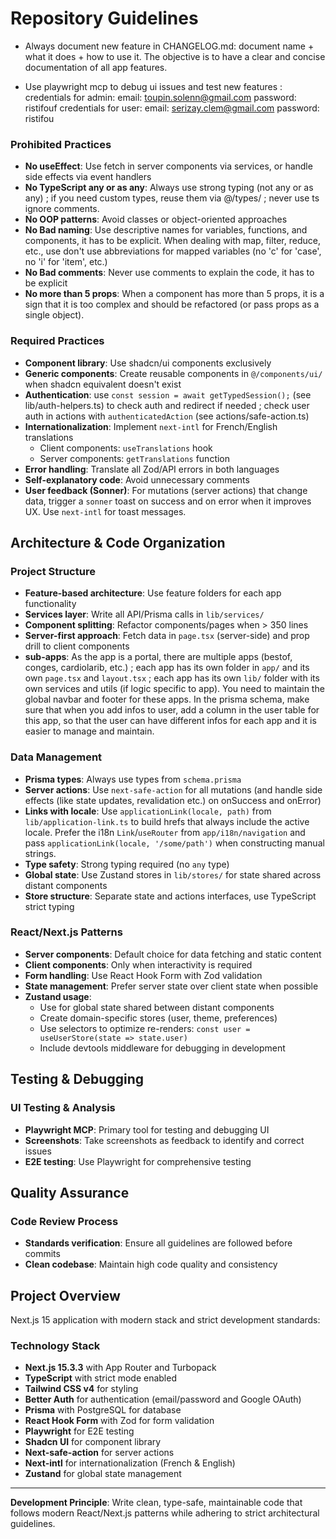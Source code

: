 # Repository Guidelines

- Always document new feature in CHANGELOG.md: document name + what it does + how to use it. The objective is to have a clear and concise documentation of all app features.

- Use playwright mcp to debug ui issues and test new features :
   credentials for admin:
      email: toupin.solenn@gmail.com
      password: ristifouf
   credentials for user:
      email: serizay.clem@gmail.com
      password: ristifou

### Prohibited Practices

-  **No useEffect**: Use fetch in server components via services, or handle side effects via event handlers
-  **No TypeScript any or as any**: Always use strong typing (not any or as any) ; if you need custom types, reuse them via @/types/ ; never use ts ignore comments.
-  **No OOP patterns**: Avoid classes or object-oriented approaches
-  **No Bad naming**: Use descriptive names for variables, functions, and components, it has to be explicit. When dealing with map, filter, reduce, etc., use don't use abbreviations for mapped variables (no 'c' for 'case', no 'i' for 'item', etc.)
-  **No Bad comments**: Never use comments to explain the code, it has to be explicit
-  **No more than 5 props**: When a component has more than 5 props, it is a sign that it is too complex and should be refactored (or pass props as a single object).

### Required Practices

-  **Component library**: Use shadcn/ui components exclusively
-  **Generic components**: Create reusable components in `@/components/ui/` when shadcn equivalent doesn't exist
-  **Authentication**: use `const session = await getTypedSession();` (see lib/auth-helpers.ts) to check auth and redirect if needed ; check user auth in actions with `authenticatedAction` (see actions/safe-action.ts)
-  **Internationalization**: Implement `next-intl` for French/English translations
   -  Client components: `useTranslations` hook
   -  Server components: `getTranslations` function
-  **Error handling**: Translate all Zod/API errors in both languages
-  **Self-explanatory code**: Avoid unnecessary comments
-  **User feedback (Sonner)**: For mutations (server actions) that change data, trigger a `sonner` toast on success and on error when it improves UX. Use `next-intl` for toast messages.

## Architecture & Code Organization

### Project Structure

-  **Feature-based architecture**: Use feature folders for each app functionality
-  **Services layer**: Write all API/Prisma calls in `lib/services/`
-  **Component splitting**: Refactor components/pages when > 350 lines
-  **Server-first approach**: Fetch data in `page.tsx` (server-side) and prop drill to client components
-  **sub-apps**: As the app is a portal, there are multiple apps (bestof, conges, cardiolarib, etc.) ; each app has its own folder in `app/` and its own `page.tsx` and `layout.tsx` ; each app has its own `lib/` folder with its own services and utils (if logic specific to app). You need to maintain the global navbar and footer for these apps. In the prisma schema, make sure that when you add infos to user, add a column in the user table for this app, so that the user can have different infos for each app and it is easier to manage and maintain.

### Data Management

-  **Prisma types**: Always use types from `schema.prisma`
-  **Server actions**: Use `next-safe-action` for all mutations (and handle side effects (like state updates, revalidation etc.) on onSuccess and onError) 
-  **Links with locale**: Use `applicationLink(locale, path)` from `lib/application-link.ts` to build hrefs that always include the active locale. Prefer the i18n `Link`/`useRouter` from `app/i18n/navigation` and pass `applicationLink(locale, '/some/path')` when constructing manual strings.
-  **Type safety**: Strong typing required (no `any` type)
-  **Global state**: Use Zustand stores in `lib/stores/` for state shared across distant components
-  **Store structure**: Separate state and actions interfaces, use TypeScript strict typing

### React/Next.js Patterns

-  **Server components**: Default choice for data fetching and static content
-  **Client components**: Only when interactivity is required
-  **Form handling**: Use React Hook Form with Zod validation
-  **State management**: Prefer server state over client state when possible
-  **Zustand usage**:
   -  Use for global state shared between distant components
   -  Create domain-specific stores (user, theme, preferences)
   -  Use selectors to optimize re-renders: `const user = useUserStore(state => state.user)`
   -  Include devtools middleware for debugging in development

## Testing & Debugging

### UI Testing & Analysis

-  **Playwright MCP**: Primary tool for testing and debugging UI
-  **Screenshots**: Take screenshots as feedback to identify and correct issues
-  **E2E testing**: Use Playwright for comprehensive testing

## Quality Assurance

### Code Review Process

-  **Standards verification**: Ensure all guidelines are followed before commits
-  **Clean codebase**: Maintain high code quality and consistency

## Project Overview

Next.js 15 application with modern stack and strict development standards:

### Technology Stack

-  **Next.js 15.3.3** with App Router and Turbopack
-  **TypeScript** with strict mode enabled
-  **Tailwind CSS v4** for styling
-  **Better Auth** for authentication (email/password and Google OAuth)
-  **Prisma** with PostgreSQL for database
-  **React Hook Form** with Zod for form validation
-  **Playwright** for E2E testing
-  **Shadcn UI** for component library
-  **Next-safe-action** for server actions
-  **Next-intl** for internationalization (French & English)
-  **Zustand** for global state management

---

**Development Principle**: Write clean, type-safe, maintainable code that follows modern React/Next.js patterns while adhering to strict architectural guidelines.
